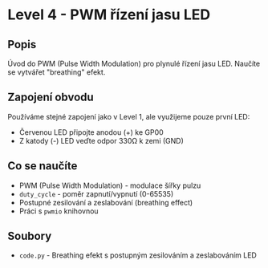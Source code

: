 # Level 4 - PWM řízení jasu LED

## Popis
Úvod do PWM (Pulse Width Modulation) pro plynulé řízení jasu LED. Naučíte se vytvářet "breathing" efekt.

## Zapojení obvodu
Používáme stejné zapojení jako v Level 1, ale využijeme pouze první LED:
- Červenou LED připojte anodou (+) ke GP00
- Z katody (-) LED veďte odpor 330Ω k zemi (GND)

## Co se naučíte
- PWM (Pulse Width Modulation) - modulace šířky pulzu
- `duty_cycle` - poměr zapnutí/vypnutí (0-65535)
- Postupné zesilování a zeslabování (breathing effect)
- Práci s `pwmio` knihovnou

## Soubory
- `code.py` - Breathing efekt s postupným zesilováním a zeslabováním LED
